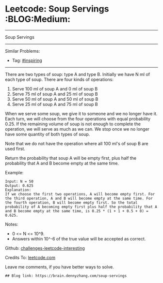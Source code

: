# Leetcode: Soup Servings     :BLOG:Medium:


---

Soup Servings  

---

Similar Problems:  
-   Tag: [#inspiring](https://brain.dennyzhang.com/tag/inspiring)

---

There are two types of soup: type A and type B. Initially we have N ml of each type of soup. There are four kinds of operations:  

1.  Serve 100 ml of soup A and 0 ml of soup B
2.  Serve 75 ml of soup A and 25 ml of soup B
3.  Serve 50 ml of soup A and 50 ml of soup B
4.  Serve 25 ml of soup A and 75 ml of soup B

When we serve some soup, we give it to someone and we no longer have it.  Each turn, we will choose from the four operations with equal probability 0.25. If the remaining volume of soup is not enough to complete the operation, we will serve as much as we can.  We stop once we no longer have some quantity of both types of soup.  

Note that we do not have the operation where all 100 ml's of soup B are used first.  

Return the probability that soup A will be empty first, plus half the probability that A and B become empty at the same time.  

Example:  

    Input: N = 50
    Output: 0.625
    Explanation: 
    If we choose the first two operations, A will become empty first. For the third operation, A and B will become empty at the same time. For the fourth operation, B will become empty first. So the total probability of A becoming empty first plus half the probability that A and B become empty at the same time, is 0.25 * (1 + 1 + 0.5 + 0) = 0.625.

Notes:  

-   0 <= N <= 10^9.
-   Answers within 10^-6 of the true value will be accepted as correct.

Github: [challenges-leetcode-interesting](https://github.com/DennyZhang/challenges-leetcode-interesting/tree/master/soup-servings)  

Credits To: [leetcode.com](https://leetcode.com/problems/soup-servings/description/)  

Leave me comments, if you have better ways to solve.  

    ## Blog link: https://brain.dennyzhang.com/soup-servings